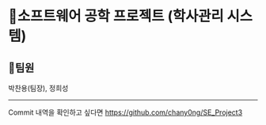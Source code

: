 # 🏫소프트웨어 공학 프로젝트 (학사관리 시스템)


## 👬팀원
박찬용(팀장), 정희성

---
Commit 내역을 확인하고 싶다면
https://github.com/chany0ng/SE_Project3
